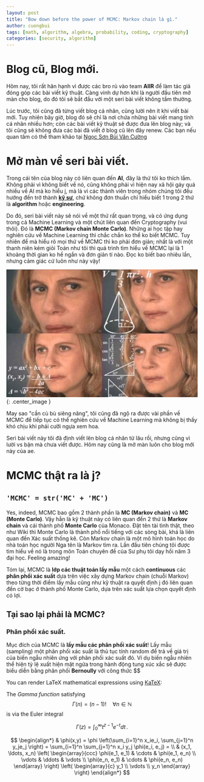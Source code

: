 ```yaml
---
layout: post
title: "Bow down before the power of MCMC: Markov chain là gì."
author: cuongbui
tags: [math, algorithm, algebra, probability, coding, cryptography]
categories: [security, algorithm]
---
```


# Blog cũ, Blog mới.
Hôm nay, tôi rất hân hạnh vì được các bro rủ vào team **AIIR** để làm tác giả đóng góp các bài viết kỹ thuật.
Càng vinh dự hơn khi là người đầu tiên mở màn cho blog, do đó tôi sẽ bắt đầu với một seri bài viết không tầm thường.

Lúc trước, tôi cũng đã từng viết blog cá nhân, cũng lười nên ít khi viết bài mới. Tuy nhiên bây giờ, blog đó sẽ chỉ là nơi 
chứa những bài viết mang tính cá nhân nhiều hơn; còn các bài viết kỹ thuật sẽ được đưa lên blog này; và tôi cũng sẽ không
đưa các bài đã viết ở blog cũ lên đây renew. Các bạn nếu quan tâm có thể tham khảo tại [Ngọc Sơn Bùi Văn Cường](https://nsbvc.blogspot.com/)

# Mở màn về seri bài viết.
Trong cái tên của blog này có liên quan đến **AI**, đây là thứ tôi ko thích lắm. Không phải vì không biết về nó, cũng không 
phải vì hiện nay xã hội gáy quá nhiều về AI mà ko hiểu j, mà là vì các thành viên trong nhóm chúng tôi đều hướng đến trở thành
**[kỹ sư](https://nsbvc.blogspot.com/2019/09/ky-su-la-bac-thay-ky-thuat-ko-phai-la.html)**, chứ không đơn thuần chỉ hiểu 
biết 1 trong 2 thứ là **algorithm** hoặc **engineering**.

Do đó, seri bài viết này sẽ nói về một thứ rất quan trọng, và có ứng dụng trong cả Machine Learning và một chút liên quan 
đến Cryptography (vui thôi). Đó là **MCMC (Markov chain Monte Carlo)**. Những ai học tập hay nghiên cứu về Machine Learning thì
chắc chắn ko thể ko biết MCMC. Tuy nhiên để mà hiểu rõ mọi thứ về MCMC thì ko phải đơn giản; nhất là với một thanh niên kém 
giỏi Toán như tôi thì quá trình tìm hiểu về MCMC lại là 1 khoảng thời gian ko hề ngắn và đơn giản tí nào. Đọc ko biết bao 
nhiêu lần, nhưng cảm giác cứ luôn như này vậy!

![Thinking](/assets/img/posts/cuongbui/suynghi.jpg){: .center_image }

May sao "cần cù bù siêng năng", tôi cũng đã ngộ ra được vài phần về MCMC để tiếp tục có thể nghiên cứu về Machine Learning 
mà không bị thấy khó chịu khi phải cưỡi ngựa xem hoa.

Seri bài viết này tôi đã định viết lên blog cá nhân từ lâu rồi, nhưng cũng vì lười vs bận mà chưa viết được. Hôm nay cũng là 
mở màn luôn cho blog mới này của ae.

# MCMC thật ra là j?
## ```'MCMC' = str('MC' + 'MC')```
Yes, indeed, MCMC bao gồm 2 thành phần là **MC (Markov chain)** và **MC (Monte Carlo)**. Vậy hẳn là kỹ thuật này có liên quan 
đến 2 thứ là **Markov chain** và cái thành phố **Monte Carlo** của Monaco. Đặt tên tài tình thật, theo như Wiki thì Monte Carlo 
là thành phố nổi tiếng với các sòng bài, khá là liên quan đến Xác suất thống kê. Còn Markov chain là một mô hình toán học 
do nhà toán học người Nga tên là Markov tìm ra. Lần đầu tiên chúng tôi được tìm hiểu về nó là trong môn Toán chuyên đề của 
Sư phụ tôi dạy hồi năm 3 đại học. Feeling amazing!

Tóm lại, MCMC là **lớp các thuật toán lấy mẫu** một cách **continuous** các **phân phối xác suất** dựa trên việc xây dựng Markov chain 
(chuỗi Markov) theo từng thời điểm lấy mẫu cũng như kỹ thuật ra quyết định j đó liên quan đến cờ bạc ở thành phố Monte Carlo, 
dựa trên xác suất lựa chọn quyết định có lợi.

## Tại sao lại phải là MCMC?
### Phân phối xác suất.
Mục đích của MCMC là **lấy mẫu các phân phối xác suất**! Lấy mẫu (sampling) một phân phối xác suất là thủ tục tính random 
để trả về giá trị của biến ngẫu nhiên ứng với phân phối xác suất đó. Ví dụ biến ngẫu nhiên thể hiện tỷ lệ xuất hiện mặt ngửa 
trong hành động tung xúc xắc sẽ được biểu diễn bằng phân phối **Bernoully** với công thức $$


You can render LaTeX mathematical expressions using [KaTeX](https://khan.github.io/KaTeX/):

The *Gamma function* satisfying $$\Gamma(n) = (n-1)!\quad\forall n\in\mathbb N$$ is via the Euler integral

$$
\Gamma(z) = \int_0^\infty t^{z-1}e^{-t}dt\,.
$$

$$
\begin{align*}
  & \phi(x,y) = \phi \left(\sum_{i=1}^n x_ie_i, \sum_{j=1}^n y_je_j \right)
  = \sum_{i=1}^n \sum_{j=1}^n x_i y_j \phi(e_i, e_j) = \\
  & (x_1, \ldots, x_n) \left( \begin{array}{ccc}
      \phi(e_1, e_1) & \cdots & \phi(e_1, e_n) \\
      \vdots & \ddots & \vdots \\
      \phi(e_n, e_1) & \cdots & \phi(e_n, e_n)
    \end{array} \right)
  \left( \begin{array}{c}
      y_1 \\
      \vdots \\
      y_n
    \end{array} \right)
\end{align*}
$$